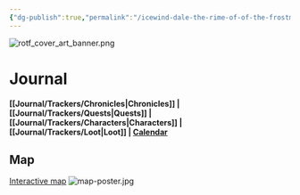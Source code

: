 ```yaml
---
{"dg-publish":true,"permalink":"/icewind-dale-the-rime-of-of-the-frostmaiden/","hideInGraph":true,"tags":["gardenEntry"]}
---
```


![rotf_cover_art_banner.png](/img/user/_attachments/misc/rotf_cover_art_banner.png)
# Journal
**[[Journal/Trackers/Chronicles\|Chronicles]] | [[Journal/Trackers/Quests\|Quests]] |  [[Journal/Trackers/Characters\|Characters]]  | [[Journal/Trackers/Loot\|Loot]] | [Calendar](https://app.fantasy-calendar.com/calendars/b92ff6b73ed0d08bb329405ca22ef86f)**

## Map 
 [Interactive map](https://www.aidedd.org/atlas/index.php?map=I&l=1)
![map-poster.jpg](/img/user/_attachments/maps/map-poster.jpg)